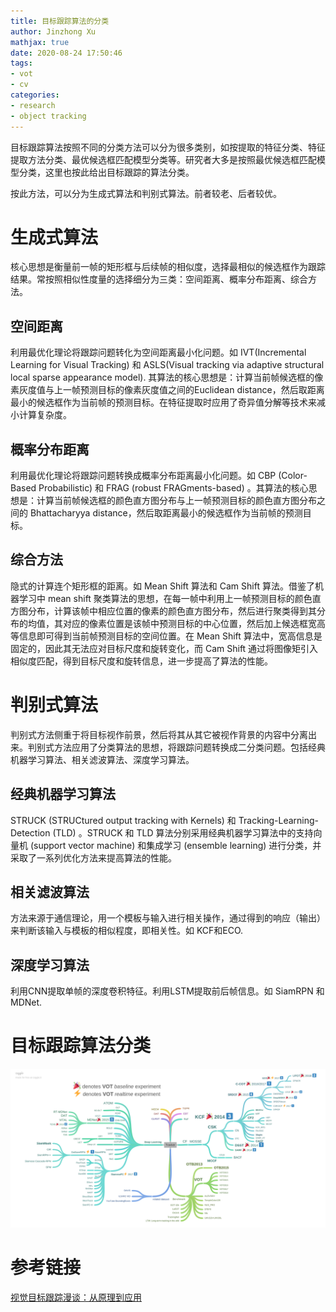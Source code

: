 ```yaml
---
title: 目标跟踪算法的分类
author: Jinzhong Xu
mathjax: true
date: 2020-08-24 17:50:46
tags:
- vot
- cv
categories:
- research
- object tracking
---
```


目标跟踪算法按照不同的分类方法可以分为很多类别，如按提取的特征分类、特征提取方法分类、最优候选框匹配模型分类等。研究者大多是按照最优候选框匹配模型分类，这里也按此给出目标跟踪的算法分类。

按此方法，可以分为生成式算法和判别式算法。前者较老、后者较优。

<!--more-->

# 生成式算法

核心思想是衡量前一帧的矩形框与后续帧的相似度，选择最相似的候选框作为跟踪结果。常按照相似性度量的选择细分为三类：空间距离、概率分布距离、综合方法。

## 空间距离

利用最优化理论将跟踪问题转化为空间距离最小化问题。如 IVT(Incremental Learning for Visual Tracking) 和 ASLS(Visual tracking via adaptive structural local sparse appearance model). 其算法的核心思想是：计算当前帧候选框的像素灰度值与上一帧预测目标的像素灰度值之间的Euclidean distance，然后取距离最小的候选框作为当前帧的预测目标。在特征提取时应用了奇异值分解等技术来减小计算复杂度。

## 概率分布距离

利用最优化理论将跟踪问题转换成概率分布距离最小化问题。如 CBP (Color-Based Probabilistic) 和 FRAG (robust FRAGments-based) 。其算法的核心思想是：计算当前帧候选框的颜色直方图分布与上一帧预测目标的颜色直方图分布之间的 Bhattacharyya distance，然后取距离最小的候选框作为当前帧的预测目标。

## 综合方法

隐式的计算连个矩形框的距离。如 Mean Shift 算法和 Cam Shift 算法。借鉴了机器学习中 mean shift 聚类算法的思想，在每一帧中利用上一帧预测目标的颜色直方图分布，计算该帧中相应位置的像素的颜色直方图分布，然后进行聚类得到其分布的均值，其对应的像素位置是该帧中预测目标的中心位置，然后加上候选框宽高等信息即可得到当前帧预测目标的空间位置。在 Mean Shift 算法中，宽高信息是固定的，因此其无法应对目标尺度和旋转变化，而 Cam Shift 通过将图像矩引入相似度匹配，得到目标尺度和旋转信息，进一步提高了算法的性能。

# 判别式算法

判别式方法侧重于将目标视作前景，然后将其从其它被视作背景的内容中分离出来。判别式方法应用了分类算法的思想，将跟踪问题转换成二分类问题。包括经典机器学习算法、相关滤波算法、深度学习算法。

## 经典机器学习算法

STRUCK (STRUCtured output tracking with Kernels) 和 Tracking-Learning-Detection (TLD) 。STRUCK 和 TLD 算法分别采用经典机器学习算法中的支持向量机 (support vector machine) 和集成学习 (ensemble learning) 进行分类，并采取了一系列优化方法来提高算法的性能。

## 相关滤波算法

方法来源于通信理论，用一个模板与输入进行相关操作，通过得到的响应（输出）来判断该输入与模板的相似程度，即相关性。如 KCF和ECO.

## 深度学习算法

利用CNN提取单帧的深度卷积特征。利用LSTM提取前后帧信息。如 SiamRPN 和 MDNet.

# 目标跟踪算法分类

![avatar](https://raw.githubusercontent.com/foolwood/benchmark_results/master/img/recent_Tracker_development.png)

# 参考链接

[视觉目标跟踪漫谈：从原理到应用](https://developer.aliyun.com/article/766769)

